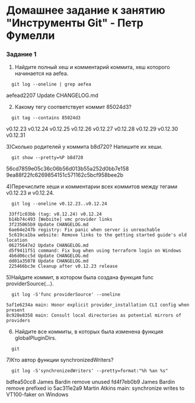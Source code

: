 # Домашнее задание к занятию "Инструменты Git" - Петр Фумелли

### Задание 1

1) Найдите полный хеш и комментарий коммита, хеш которого начинается на aefea.

```
  git log --oneline | grep aefea
```
  aefead2207 Update CHANGELOG.md

2) Какому тегу соответствует коммит 85024d3?

```
  git tag --contains 85024d3
```
  v0.12.23
  v0.12.24
  v0.12.25
  v0.12.26
  v0.12.27
  v0.12.28
  v0.12.29
  v0.12.30
  v0.12.31

3)Сколько родителей у коммита b8d720? Напишите их хеши.

```
  git show --pretty=%P b8d720
```
  56cd7859e05c36c06b56d013b55a252d0bb7e158 9ea88f22fc6269854151c571162c5bcf958bee2b

4)Перечислите хеши и комментарии всех коммитов между тегами v0.12.23 и v0.12.24.

```
  git log --oneline v0.12.23..v0.12.24

 33ff1c03bb (tag: v0.12.24) v0.12.24
 b14b74c493 [Website] vmc provider links
 3f235065b9 Update CHANGELOG.md
 6ae64e247b registry: Fix panic when server is unreachable
 5c619ca1ba website: Remove links to the getting started guide's old location
 06275647e2 Update CHANGELOG.md
 d5f9411f51 command: Fix bug when using terraform login on Windows
 4b6d06cc5d Update CHANGELOG.md
 dd01a35078 Update CHANGELOG.md
 225466bc3e Cleanup after v0.12.23 release

```
5)Найдите коммит, в котором была создана функция func providerSource(...).

```
  git log -S'func providerSource' --oneline

5af1e6234a main: Honor explicit provider_installation CLI config when present
8c928e8358 main: Consult local directories as potential mirrors of providers
```
6) Найдите все коммиты, в которых была изменена функция globalPluginDirs.

```
  git
```

7)Кто автор функции synchronizedWriters?

```
  git log -S'synchronizedWriters' --pretty=format:"%h %an %s"
```
 bdfea50cc8 James Bardin remove unused
 fd4f7eb0b9 James Bardin remove prefixed io
 5ac311e2a9 Martin Atkins main: synchronize writes to VT100-faker on Windows
